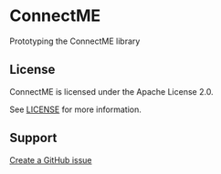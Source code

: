 # ConnectME

Prototyping the ConnectME library



## License
ConnectME is licensed under the Apache License 2.0. 

See [LICENSE](https://github.com/gfursin/connectme/blob/master/LICENSE) for more information.

## Support

[Create a GitHub issue](https://github.com/gfursin/connectme/issues/new/choose)
